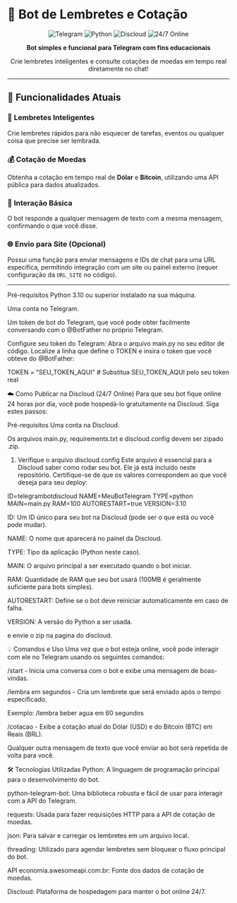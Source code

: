 # 🤖 Bot de Lembretes e Cotação

<div align="center">
  <img src="https://img.shields.io/badge/Telegram-2CA5E0?style=for-the-badge&logo=telegram&logoColor=white" alt="Telegram">
  <img src="https://img.shields.io/badge/Python-3776AB?style=for-the-badge&logo=python&logoColor=white" alt="Python">
  <img src="https://img.shields.io/badge/Discloud-7289DA?style=for-the-badge" alt="Discloud">
  <img src="https://img.shields.io/badge/24%2F7-Online-brightgreen?style=for-the-badge" alt="24/7 Online">
</div>

<div align="center">
  <p><strong>Bot simples e funcional para Telegram com fins educacionais</strong></p>
  <p>Crie lembretes inteligentes e consulte cotações de moedas em tempo real diretamente no chat!</p>
</div>

---

## 🚀 Funcionalidades Atuais

### 📝 **Lembretes Inteligentes**
Crie lembretes rápidos para não esquecer de tarefas, eventos ou qualquer coisa que precise ser lembrada.

### 💰 **Cotação de Moedas**
Obtenha a cotação em tempo real de **Dólar** e **Bitcoin**, utilizando uma API pública para dados atualizados.

### 💬 **Interação Básica**
O bot responde a qualquer mensagem de texto com a mesma mensagem, confirmando o que você disse.

### 🌐 **Envio para Site (Opcional)**
Possui uma função para enviar mensagens e IDs de chat para uma URL específica, permitindo integração com um site ou painel externo (requer configuração da `URL_SITE` no código).

---

Pré-requisitos
Python 3.10 ou superior instalado na sua máquina.

Uma conta no Telegram.

Um token de bot do Telegram, que você pode obter facilmente conversando com o @BotFather no próprio Telegram.

Configure seu token do Telegram:
Abra o arquivo main.py no seu editor de código. Localize a linha que define o TOKEN e insira o token que você obteve do @BotFather:

TOKEN = "SEU_TOKEN_AQUI" # Substitua SEU_TOKEN_AQUI pelo seu token real

☁️ Como Publicar na Discloud (24/7 Online)
Para que seu bot fique online 24 horas por dia, você pode hospedá-lo gratuitamente na Discloud. Siga estes passos:

Pré-requisitos
Uma conta na Discloud.


Os arquivos main.py, requirements.txt e discloud.config devem ser zipado .zip.

1. Verifique o arquivo discloud.config
Este arquivo é essencial para a Discloud saber como rodar seu bot. Ele já está incluído neste repositório. Certifique-se de que os valores correspondem ao que você deseja para seu deploy:

ID=telegrambotdiscloud
NAME=MeuBotTelegram
TYPE=python
MAIN=main.py
RAM=100
AUTORESTART=true
VERSION=3.10

ID: Um ID único para seu bot na Discloud (pode ser o que está ou você pode mudar).

NAME: O nome que aparecerá no painel da Discloud.

TYPE: Tipo da aplicação (Python neste caso).

MAIN: O arquivo principal a ser executado quando o bot iniciar.

RAM: Quantidade de RAM que seu bot usará (100MB é geralmente suficiente para bots simples).

AUTORESTART: Define se o bot deve reiniciar automaticamente em caso de falha.

VERSION: A versão do Python a ser usada.

e envie o zip na pagina do discloud.

💡 Comandos e Uso
Uma vez que o bot esteja online, você pode interagir com ele no Telegram usando os seguintes comandos:

/start - Inicia uma conversa com o bot e exibe uma mensagem de boas-vindas.

/lembra <mensagem> em <tempo> segundos - Cria um lembrete que será enviado após o tempo especificado.

Exemplo: /lembra beber agua em 60 segundos

/cotacao - Exibe a cotação atual do Dólar (USD) e do Bitcoin (BTC) em Reais (BRL).

Qualquer outra mensagem de texto que você enviar ao bot será repetida de volta para você.

🛠️ Tecnologias Utilizadas
Python: A linguagem de programação principal para o desenvolvimento do bot.

python-telegram-bot: Uma biblioteca robusta e fácil de usar para interagir com a API do Telegram.

requests: Usada para fazer requisições HTTP para a API de cotação de moedas.

json: Para salvar e carregar os lembretes em um arquivo local.

threading: Utilizado para agendar lembretes sem bloquear o fluxo principal do bot.

API economia.awesomeapi.com.br: Fonte dos dados de cotação de moedas.

Discloud: Plataforma de hospedagem para manter o bot online 24/7.
